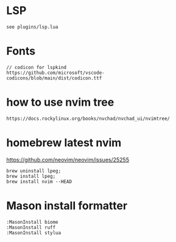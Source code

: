 # LSP

```
see plugins/lsp.lua
```

# Fonts

```
// codicon for lspkind
https://github.com/microsoft/vscode-codicons/blob/main/dist/codicon.ttf

```

# how to use nvim tree

```
https://docs.rockylinux.org/books/nvchad/nvchad_ui/nvimtree/
```

# homebrew latest nvim
https://github.com/neovim/neovim/issues/25255
```
brew uninstall lpeg;
brew install lpeg;
brew install nvim --HEAD
```

# Mason install formatter
```
:MasonInstall biome
:MasonInstall ruff
:MasonInstall stylua
```
